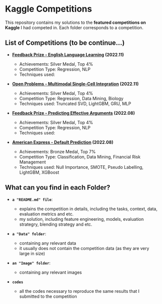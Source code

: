 # Kaggle Competitions

This repository contains my solutions to the **featured competitions on Kaggle** I had competed in. Each folder corresponds to a competition.


## List of Competitions (to be continue...)

- **[Feedback Prize - English Language Learning](https://www.kaggle.com/competitions/feedback-prize-english-language-learning) (2022.11)**

  - Achievements: Silver Medal, Top 4%
  - Competition Type: Regression, NLP
  - Techniques used: 

- **[Open Problems - Multimodal Single-Cell Integration](https://www.kaggle.com/competitions/open-problems-multimodal) (2022.11)**

  - Achievements: Silver Medal, Top 4%
  - Competition Type: Regression, Data Mining, Biology
  - Techniques used: Truncated SVD, LightGBM, GRU, MLP

- **[Feedback Prize - Predicting Effective Arguments](https://www.kaggle.com/competitions/feedback-prize-effectiveness) (2022.08)**
 
  - Achievements: Silver Medal, Top 4%
  - Competition Type: Regression, NLP
  - Techniques used: 

- **[American Express - Default Prediction](https://www.kaggle.com/competitions/amex-default-prediction) (2022.08)**
  
  - Achievements: Bronze Medal, Top 7%
  - Competition Type: Classification, Data Mining, Financial Risk Management
  - Techniques used: Null Importance, SMOTE, Pseudo Labelling, LightGBM, XGBoost


## What can you find in each Folder?

- **`a "README.md" file`**:

  - explains the competition in details, including the tasks, context, data, evaluation metrics and etc.
  - my solution, including feature engineering, models, evaluation strategry, blending strategy and etc.

- **`a "Data" folder`**:

  - containing any relevant data
  - it usually does not contain the competition data (as they are very large in size)
  
- **`an "Image" folder`**:

  - containing any relevant images
  
- **`codes`**

  - all the codes necessary to reproduce the same results that I submitted to the competition
